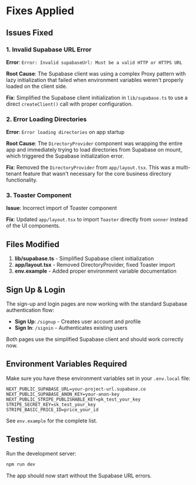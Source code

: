# Fixes Applied

## Issues Fixed

### 1. Invalid Supabase URL Error
**Error**: `Error: Invalid supabaseUrl: Must be a valid HTTP or HTTPS URL`

**Root Cause**: The Supabase client was using a complex Proxy pattern with lazy initialization that failed when environment variables weren't properly loaded on the client side.

**Fix**: Simplified the Supabase client initialization in `lib/supabase.ts` to use a direct `createClient()` call with proper configuration.

### 2. Error Loading Directories
**Error**: `Error loading directories` on app startup

**Root Cause**: The `DirectoryProvider` component was wrapping the entire app and immediately trying to load directories from Supabase on mount, which triggered the Supabase initialization error.

**Fix**: Removed the `DirectoryProvider` from `app/layout.tsx`. This was a multi-tenant feature that wasn't necessary for the core business directory functionality.

### 3. Toaster Component
**Issue**: Incorrect import of Toaster component

**Fix**: Updated `app/layout.tsx` to import `Toaster` directly from `sonner` instead of the UI components.

## Files Modified

1. **lib/supabase.ts** - Simplified Supabase client initialization
2. **app/layout.tsx** - Removed DirectoryProvider, fixed Toaster import
3. **env.example** - Added proper environment variable documentation

## Sign Up & Login

The sign-up and login pages are now working with the standard Supabase authentication flow:

- **Sign Up**: `/signup` - Creates user account and profile
- **Sign In**: `/signin` - Authenticates existing users

Both pages use the simplified Supabase client and should work correctly now.

## Environment Variables Required

Make sure you have these environment variables set in your `.env.local` file:

```
NEXT_PUBLIC_SUPABASE_URL=your-project-url.supabase.co
NEXT_PUBLIC_SUPABASE_ANON_KEY=your-anon-key
NEXT_PUBLIC_STRIPE_PUBLISHABLE_KEY=pk_test_your_key
STRIPE_SECRET_KEY=sk_test_your_key
STRIPE_BASIC_PRICE_ID=price_your_id
```

See `env.example` for the complete list.

## Testing

Run the development server:
```bash
npm run dev
```

The app should now start without the Supabase URL errors.

